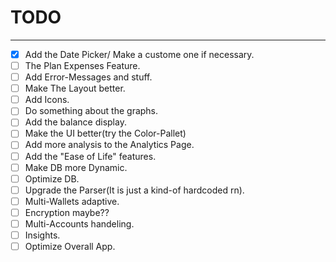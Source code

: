 # TODO
--- 

- [x] Add the Date Picker/ Make a custome one if necessary.
- [ ] The Plan Expenses Feature. 
- [ ] Add Error-Messages and stuff.
- [ ] Make The Layout better.
- [ ] Add Icons.
- [ ] Do something about the graphs.
- [ ] Add the balance display.
- [ ] Make the UI better(try the Color-Pallet)
- [ ] Add more analysis to the Analytics Page.
- [ ] Add the "Ease of Life" features.
- [ ] Make DB more Dynamic.
- [ ] Optimize DB.
- [ ] Upgrade the Parser(It is just a kind-of hardcoded rn).
- [ ] Multi-Wallets adaptive.
- [ ] Encryption maybe??
- [ ] Multi-Accounts handeling.
- [ ] Insights.
- [ ] Optimize Overall App.